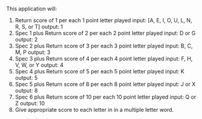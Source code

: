 This application will:
1. Return score of 1 per each 1 point letter played
  input: [A, E, I, O, U, L, N, R, S, or T]
  output: 1
2. Spec 1 plus Return score of 2 per each 2 point letter played
  input: D or G
  output: 2
3. Spec 2 plus Return score of 3 per each 3 point letter played
  input: B, C, M, P
  output: 3
4. Spec 3 plus Return score of 4 per each 4 point letter played
  input: F, H, V, W, or Y
  output: 4
5. Spec 4 plus Return score of 5 per each 5 point letter played
  input: K
  output: 5
6. Spec 5 plus Return score of 8 per each 8 point letter played
  input: J or X
  output: 8
7. Spec 6 plus Return score of 10 per each 10 point letter played
  input: Q or Z
  output: 10
8. Give appropriate score to each letter in in a multiple letter word.
